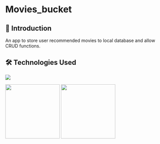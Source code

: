 ﻿# Movies_bucket
 
 
 ## 📌 Introduction

An app to store user recommended movies to local database and allow CRUD functions.


 
 ## 🛠️ Technologies Used

![](https://forthebadge.com/images/badges/uses-html.svg)

[<img target="_blank" src="https://flutter.dev/assets/flutter-lockup-1caf6476beed76adec3c477586da54de6b552b2f42108ec5bc68dc63bae2df75.png" width=170>](https://flask.palletsprojects.com/en/1.1.x/) [<img target="_blank" src="https://www.gstatic.com/devrel-devsite/prod/v5f61782021051fb502364887a46a1c5ce2cd6f3d29a3549e907afe67612e9bba/firebase/images/lockup.png" width=170>](https://gunicorn.org)
 
 

